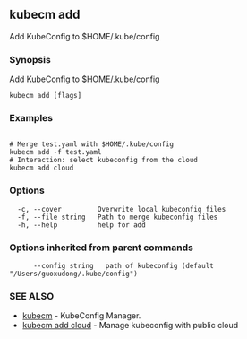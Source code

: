 ## kubecm add

Add KubeConfig to $HOME/.kube/config

### Synopsis

Add KubeConfig to $HOME/.kube/config

```
kubecm add [flags]
```

### Examples

```

# Merge test.yaml with $HOME/.kube/config
kubecm add -f test.yaml 
# Interaction: select kubeconfig from the cloud
kubecm add cloud

```

### Options

```
  -c, --cover         Overwrite local kubeconfig files
  -f, --file string   Path to merge kubeconfig files
  -h, --help          help for add
```

### Options inherited from parent commands

```
      --config string   path of kubeconfig (default "/Users/guoxudong/.kube/config")
```

### SEE ALSO

* [kubecm](kubecm.md)	 - KubeConfig Manager.
* [kubecm add cloud](kubecm_add_cloud.md)	 - Manage kubeconfig with public cloud
